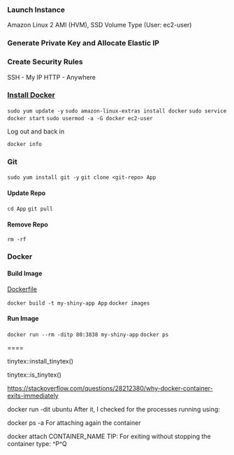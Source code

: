 ### Launch Instance

Amazon Linux 2 AMI (HVM), SSD Volume Type
(User: ec2-user)

### Generate Private Key and Allocate Elastic IP

### Create Security Rules

SSH - My IP
HTTP - Anywhere

### [Install Docker](https://docs.aws.amazon.com/AmazonECS/latest/developerguide/docker-basics.html)

`sudo yum update -y`
`sudo amazon-linux-extras install docker`
`sudo service docker start`
`sudo usermod -a -G docker ec2-user`

Log out and back in

`docker info`

### Git

`sudo yum install git -y`
`git clone <git-repo> App`

#### Update Repo

`cd App`
`git pull`

#### Remove Repo

`rm -rf`

### Docker

#### Build Image

[Dockerfile](https://github.com/mrismailt/r-shiny-aws-ec2-docker-cheatsheet/blob/master/Dockerfile)

`docker build -t my-shiny-app App`
`docker images`

#### Run Image

`docker run --rm -ditp 80:3838 my-shiny-app`
`docker ps`



====

tinytex::install_tinytex()

tinytex::is_tinytex()

https://stackoverflow.com/questions/28212380/why-docker-container-exits-immediately

docker run -dit ubuntu
After it, I checked for the processes running using:

docker ps -a
For attaching again the container

docker attach CONTAINER_NAME
TIP: For exiting without stopping the container type: ^P^Q
